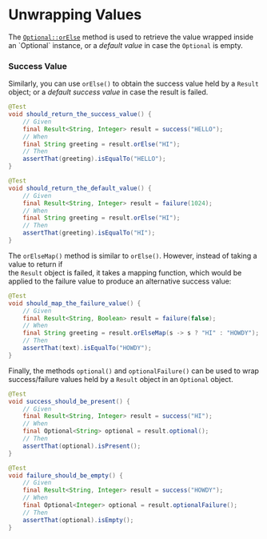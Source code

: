 # Unwrapping Values

The [`Optional::orElse`](https://docs.oracle.com/en/java/javase/14/docs/api/java.base/java/util/Optional.html#orElse\(T) method is used to retrieve the value wrapped inside an `Optional` instance, or a _default value_ in case the `Optional` is empty.

### Success Value

Similarly, you can use `orElse()` to obtain the success value held by a `Result` object; or a _default success value_ in case the result is failed.

```java
@Test
void should_return_the_success_value() {
    // Given
    final Result<String, Integer> result = success("HELLO");
    // When
    final String greeting = result.orElse("HI");
    // Then
    assertThat(greeting).isEqualTo("HELLO");
}

@Test
void should_return_the_default_value() {
    // Given
    final Result<String, Integer> result = failure(1024);
    // When
    final String greeting = result.orElse("HI");
    // Then
    assertThat(greeting).isEqualTo("HI");
}
```

The `orElseMap()` method is similar to `orElse()`. However, instead of taking a value to return if\
the `Result` object is failed, it takes a mapping function, which would be applied to the failure value to produce an alternative success value:

```java
@Test
void should_map_the_failure_value() {
    // Given
    final Result<String, Boolean> result = failure(false);
    // When
    final String greeting = result.orElseMap(s -> s ? "HI" : "HOWDY");
    // Then
    assertThat(text).isEqualTo("HOWDY");
}
```

Finally, the methods `optional()` and `optionalFailure()` can be used to wrap success/failure values held by a `Result` object in an `Optional` object.

```java
@Test
void success_should_be_present() {
    // Given
    final Result<String, Integer> result = success("HI");
    // When
    final Optional<String> optional = result.optional();
    // Then
    assertThat(optional).isPresent();
}

@Test
void failure_should_be_empty() {
    // Given
    final Result<String, Integer> result = success("HOWDY");
    // When
    final Optional<Integer> optional = result.optionalFailure();
    // Then
    assertThat(optional).isEmpty();
}
```
